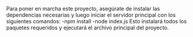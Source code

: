 Para poner en marcha este proyecto, asegúrate de instalar las dependencias necesarias y luego iniciar el servidor principal con los siguientes comandos:
-npm install
-node index.js
Esto instalará todos los paquetes requeridos y ejecutará el archivo principal del proyecto.


